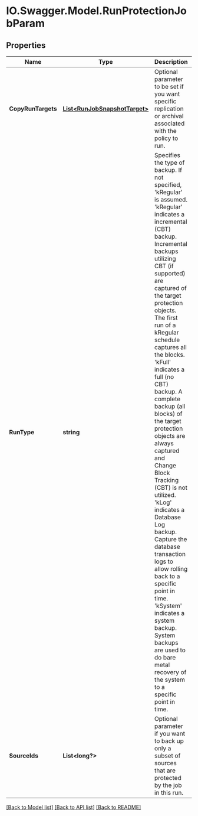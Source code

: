 # IO.Swagger.Model.RunProtectionJobParam
## Properties

Name | Type | Description | Notes
------------ | ------------- | ------------- | -------------
**CopyRunTargets** | [**List&lt;RunJobSnapshotTarget&gt;**](RunJobSnapshotTarget.md) | Optional parameter to be set if you want specific replication or archival associated with the policy to run. | [optional] 
**RunType** | **string** | Specifies the type of backup. If not specified, &#39;kRegular&#39; is assumed. &#39;kRegular&#39; indicates a incremental (CBT) backup. Incremental backups utilizing CBT (if supported) are captured of the target protection objects. The first run of a kRegular schedule captures all the blocks. &#39;kFull&#39; indicates a full (no CBT) backup. A complete backup (all blocks) of the target protection objects are always captured and Change Block Tracking (CBT) is not utilized. &#39;kLog&#39; indicates a Database Log backup. Capture the database transaction logs to allow rolling back to a specific point in time. &#39;kSystem&#39; indicates a system backup. System backups are used to do bare metal recovery of the system to a specific point in time. | [optional] 
**SourceIds** | **List&lt;long?&gt;** | Optional parameter if you want to back up only a subset of sources that are protected by the job in this run. | [optional] 

[[Back to Model list]](../README.md#documentation-for-models) [[Back to API list]](../README.md#documentation-for-api-endpoints) [[Back to README]](../README.md)

